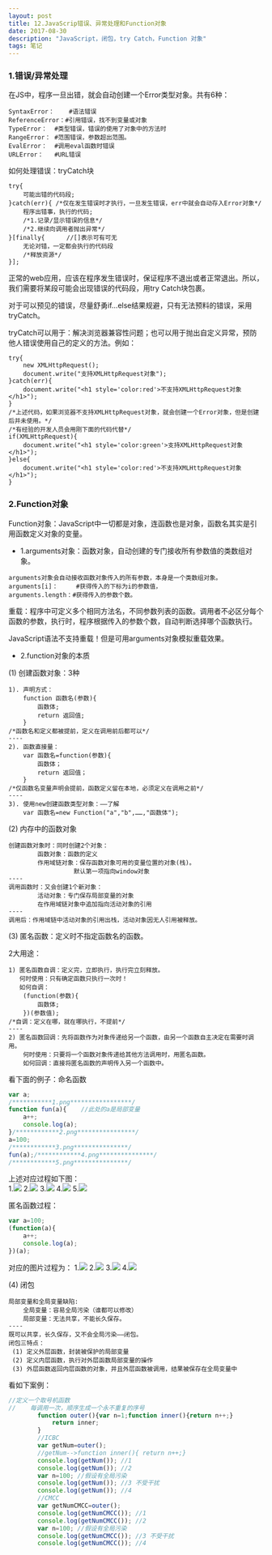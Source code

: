 ```yaml
---
layout: post
title: 12.JavaScrip错误、异常处理和Function对象
date: 2017-08-30
description: "JavaScript，闭包，try Catch，Function 对象"
tags: 笔记   
---
```


### 1.错误/异常处理
在JS中，程序一旦出错，就会自动创建一个Error类型对象。共有6种：
```
SyntaxError：	#语法错误
ReferenceError：#引用错误，找不到变量或对象
TypeError：	#类型错误，错误的使用了对象中的方法时
RangeError：	#范围错误，参数超出范围。
EvalError：	#调用eval函数时错误
URLError：	#URL错误
```
如何处理错误：tryCatch块
```
try{
	可能出错的代码段;
}catch(err){ /*仅在发生错误时才执行，一旦发生错误，err中就会自动存入Error对象*/
	程序出错事，执行的代码;
	/*1.记录/显示错误的信息*/
	/*2.继续向调用者抛出异常*/
}[finally{		//[]表示可有可无
	无论对错，一定都会执行的代码段
	/*释放资源*/
}];
```

正常的web应用，应该在程序发生错误时，保证程序不退出或者正常退出。所以，我们需要将某段可能会出现错误的代码段，用try Catch块包裹。

对于可以预见的错误，尽量舒勇if...else结果规避，只有无法预料的错误，采用tryCatch。

tryCatch可以用于：解决浏览器兼容性问题；也可以用于抛出自定义异常，预防他人错误使用自己的定义的方法。例如：
```
try{
    new XMLHttpRequest();
    document.write("支持XMLHttpRequest对象");
}catch(err){
    document.write("<h1 style='color:red'>不支持XMLHttpRequest对象</h1>");
}
/*上述代码，如果浏览器不支持XMLHttpRequest对象，就会创建一个Error对象，但是创建后并未使用。*/
/*有经验的开发人员会用刚下面的代码代替*/
if(XMLHttpRequest){
    document.write("<h1 style='color:green'>支持XMLHttpRequest对象</h1>");
}else{
    document.write("<h1 style='color:red'>不支持XMLHttpRequest对象</h1>");
}
```

### 2.Function对象
Function对象：JavaScript中一切都是对象，连函数也是对象，函数名其实是引用函数定义对象的变量。

- 1.arguments对象：函数对象，自动创建的专门接收所有参数值的类数组对象。
```
arguments对象会自动接收函数对象传入的所有参数，本身是一个类数组对象。
arguments[i]：	  #获得传入的下标为i的参数值，
arguments.length：#获得传入的参数个数。
```

重载：程序中可定义多个相同方法名，不同参数列表的函数。调用者不必区分每个函数的参数，执行时，程序根据传入的参数个数，自动判断选择哪个函数执行。

JavaScript语法不支持重载！但是可用arguments对象模拟重载效果。

- 2.function对象的本质

(1) 创建函数对象：3种
```
1). 声明方式： 	
    function 函数名(参数){
        函数体;
        return 返回值;
    }
/*函数名和定义都被提前，定义在调用前后都可以*/
----
2). 函数直接量：	
    var 函数名=function(参数){
        函数体；
        return 返回值；
    }
/*仅函数名变量声明会提前，函数定义留在本地，必须定义在调用之前*/
----
3). 使用new创建函数类型对象：——了解
    var 函数名=new Function("a","b",……,"函数体");
```
(2) 内存中的函数对象
```
创建函数对象时：同时创建2个对象：
		函数对象：函数的定义
		作用域链对象：保存函数对象可用的变量位置的对象(栈)。
			      默认第一项指向window对象
----
调用函数时：又会创建1个新对象：
		活动对象：专门保存局部变量的对象
		在作用域链对象中追加指向活动对象的引用
----
调用后：作用域链中活动对象的引用出栈，活动对象因无人引用被释放。
```
(3) 匿名函数：定义时不指定函数名的函数。

2大用途：
```
1) 匿名函数自调：定义完，立即执行，执行完立刻释放。
   何时使用：只有确定函数只执行一次时！
   如何自调：	
    (function(参数){
        函数体;
    })(参数值);
/*自调：定义在哪，就在哪执行，不提前*/
----
2) 匿名函数回调：先将函数作为对象传递给另一个函数，由另一个函数自主决定在需要时调用。
    何时使用：只要将一个函数对象传递给其他方法调用时，用匿名函数。
    如何回调：直接将匿名函数的声明传入另一个函数中。
```
看下面的例子：命名函数
```javascript
var a;
/***********1.png*****************/
function fun(a){	//此处的a是局部变量
    a++;
    console.log(a);
}/************2.png****************/
a=100;
/************3.png***************/
fun(a);/************4.png***************/
/************5.png***************/
```
上述对应过程如下图：<br>
1.![](/images/posts/JavaScript/namedFun/1.png)
2.![](/images/posts/JavaScript/namedFun/2.png)
3.![](/images/posts/JavaScript/namedFun/3.png)
4.![](/images/posts/JavaScript/namedFun/4.png)
5.![](/images/posts/JavaScript/namedFun/5.png)

匿名函数过程：
```javascript
var a=100;
(function(a){
    a++;
    console.log(a);
})(a);
```
对应的图片过程为：
1.![](/images/posts/JavaScript/anonyFun/1.png)
2.![](/images/posts/JavaScript/anonyFun/2.png)
3.![](/images/posts/JavaScript/anonyFun/3.png)
4.![](/images/posts/JavaScript/anonyFun/4.png)

(4) 闭包
```
局部变量和全局变量缺陷:
    全局变量：容易全局污染（谁都可以修改）
    局部变量：无法共享，不能长久保存。
----
既可以共享，长久保存，又不会全局污染——闭包。
闭包三特点：
 (1) 定义外层函数，封装被保护的局部变量
 (2) 定义内层函数，执行对外层函数局部变量的操作
 (3) 外层函数返回内层函数的对象，并且外层函数被调用，结果被保存在全局变量中

```
看如下案例：
```javascript
//定义一个取号机函数
//    每调用一次，顺序生成一个永不重复的序号
        function outer(){var n=1;function inner(){return n++;}
            return inner;
        }
        //ICBC
        var getNum=outer();
        //getNum-->function inner(){ return n++;}
        console.log(getNum()); //1
        console.log(getNum()); //2
        var n=100; //假设有全局污染
        console.log(getNum()); //3 不受干扰
        console.log(getNum()); //4
        //CMCC
        var getNumCMCC=outer();
        console.log(getNumCMCC()); //1
        console.log(getNumCMCC()); //2
        var n=100; //假设有全局污染
        console.log(getNumCMCC()); //3 不受干扰
        console.log(getNumCMCC()); //4
```

